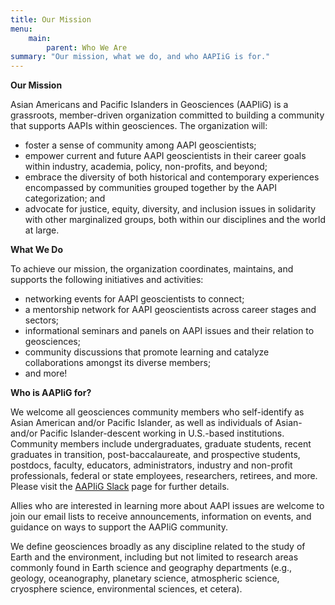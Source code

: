 ```yaml
---
title: Our Mission
menu: 
    main:
        parent: Who We Are
summary: "Our mission, what we do, and who AAPIiG is for."
---
```

**Our Mission**

Asian Americans and Pacific Islanders in Geosciences (AAPIiG) is a grassroots, member-driven organization committed to building a community that supports AAPIs within geosciences. The organization will:
- foster a sense of community among AAPI geoscientists;
- empower current and future AAPI geoscientists in their career goals within industry, academia, policy, non-profits, and beyond;
- embrace the diversity of both historical and contemporary experiences encompassed by communities grouped  together by the AAPI categorization; and
- advocate for justice, equity, diversity, and inclusion issues in solidarity with other marginalized groups, both within our disciplines and the world at large.

**What We Do**

To achieve our mission, the organization coordinates, maintains, and supports the following initiatives and activities:
- networking events for AAPI geoscientists to connect;
- a mentorship network for AAPI geoscientists across career stages and sectors;
- informational seminars and panels on AAPI issues and their relation to geosciences;
- community discussions that promote learning and catalyze collaborations amongst its diverse members;
- and more!

**Who is AAPIiG for?**

We welcome all geosciences community members who self-identify as Asian American and/or Pacific Islander, as well as individuals of Asian- and/or Pacific Islander-descent working in U.S.-based institutions. Community members include undergraduates, graduate students, recent graduates in transition, post-baccalaureate, and prospective students, postdocs, faculty, educators, administrators, industry and non-profit professionals, federal or state employees, researchers, retirees, and more. Please visit the [AAPIiG Slack](/getInvolved/Slack) page for further details.

Allies who are interested in learning more about AAPI issues are welcome to join our email lists to receive announcements, information on events, and guidance on ways to support the AAPIiG community.

We define geosciences broadly as any discipline related to the study of Earth and the environment, including but not limited to research areas commonly found in Earth science and geography departments (e.g., geology, oceanography, planetary science, atmospheric science, cryosphere science, environmental sciences, et cetera). 
